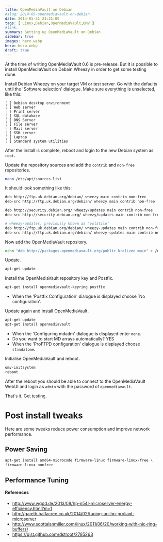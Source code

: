 ```yaml
---
title: OpenMediaVault on Debian
#slug: 2014-05-openmediavault-on-debian
date: 2014-05-31 21:21:09
tags: [ Linux,Debian,OpenMediaVault,OMV ]
#link:
summary: Setting up OpenMediaVault on Debian
sidebar: true
images: hero.webp
hero: hero.webp
draft: true
---
```


At the time of writing OpenMediaVault 0.6 is pre-release. But it is possible
to install OpenMediaVault on Debain Wheezy in order to get some testing done.

Install Debian Wheezy on your target VM or test server. Go with the defaults
until the 'Software selection' dialogue. Make sure everything is unselected,
like this:

    [ ] Debian desktop environment
    [ ] Web server
    [ ] Print server
    [ ] SQL database
    [ ] DNS Server
    [ ] File server
    [ ] Mail server
    [ ] SSH server
    [ ] Laptop
    [ ] Standard system utilities

After the install is complete, reboot and login to the new Debian system as
`root`.

Update the repository sources and add the `contrib` and `non-free`
repositories.

```bash
nano /etc/apt/sources.list
```

It should look something like this:

```bash
deb http://ftp.uk.debian.org/debian/ wheezy main contrib non-free
deb-src http://ftp.uk.debian.org/debian/ wheezy main contrib non-free

deb http://security.debian.org/ wheezy/updates main contrib non-free
deb-src http://security.debian.org/ wheezy/updates main contrib non-free

# wheezy-updates, previously known as 'volatile'
deb http://ftp.uk.debian.org/debian/ wheezy-updates main contrib non-free
deb-src http://ftp.uk.debian.org/debian/ wheezy-updates main contrib non-free
```

Now add the OpenMediaVault repository.

```bash
echo "deb http://packages.openmediavault.org/public kralizec main" > /etc/apt/sources.list.d/openmediavault.list
```

Update.

```bash
apt-get update
```

Install the OpenMediaVault repository key and Postfix.

```bash
apt-get install openmediavault-keyring postfix
```

  * When the 'Postfix Configuration' dialogue is displayed choose `No
  configuration'.

Update again and install OpenMediaVault.

```bash
apt-get update
apt-get install openmediavault
```

  * When the 'Configuring mdadm' dialogue is displayed enter `none`.
  * Do you want to start MD arrays automatically? YES
  * When the 'ProFTPD configuration' dialogue is displayed choose
  `standalone`.

Initialise OpenMediaVault and reboot.

```bash
omv-initsystem
reboot
```

After the reboot you should be able to connect to the OpenMediaVault WebUI and
login as `admin` with the password of `openmediavault`.

That's it. Get testing.

# Post install tweaks

Here are some tweaks reduce power consumption and improve network performance.

## Power Saving

```bash
apt-get install amd64-microcode firmware-linux firmware-linux-free \
firmware-linux-nonfree
```

## Performance Tuning

#### References

  * <http://www.wgdd.de/2013/08/hp-n54l-microserver-energy-efficiency.html?m=1>
  * <http://gareth.halfacree.co.uk/2014/02/tuning-an-hp-proliant-microserver>
  * <http://www.scottalanmiller.com/linux/2011/06/20/working-with-nic-ring-buffers/>
  * <https://gist.github.com/dstroot/2785263>
